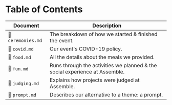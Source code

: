# Table of Contents

| Document | Description |
| --- | --- |
| 👋 `ceremonies.md` | The breakdown of how we started & finished the event. | 
| 🦠 `covid.md` | Our event's COVID-19 policy. | 
| 🌮 `food.md` | All the details about the meals we provided. | 
| 🥳 `fun.md` | Runs through the activities we planned & the social experience at Assemble. | 
| 👏 `judging.md` | Explains how projects were judged at Assemble. | 
| 🥠 `prompt.md` | Describes our alternative to a theme: a prompt. | 
